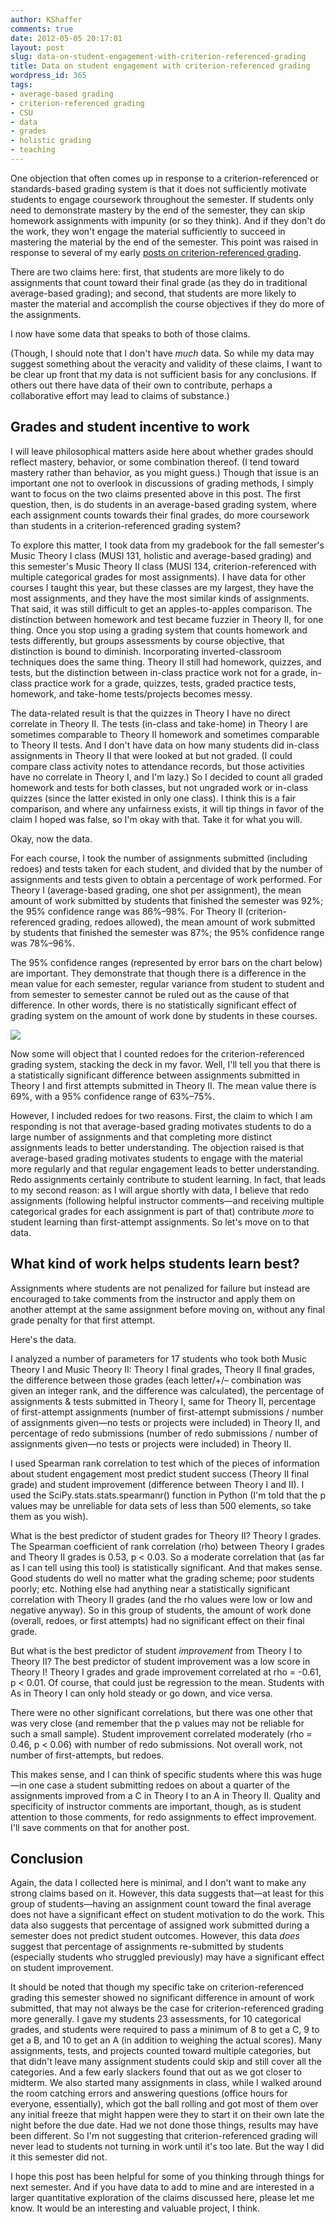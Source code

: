 ```yaml
---
author: KShaffer
comments: true
date: 2012-05-05 20:17:01
layout: post
slug: data-on-student-engagement-with-criterion-referenced-grading
title: Data on student engagement with criterion-referenced grading
wordpress_id: 365
tags:
- average-based grading
- criterion-referenced grading
- CSU
- data
- grades
- holistic grading
- teaching
---
```


One objection that often comes up in response to a criterion-referenced or standards-based grading system is that it does not sufficiently motivate students to engage coursework throughout the semester. If students only need to demonstrate mastery by the end of the semester, they can skip homework assignments with impunity (or so they think). And if they don't do the work, they won't engage the material sufficiently to succeed in mastering the material by the end of the semester. This point was raised in response to several of my early [posts on criterion-referenced grading](/tags/criterion-referenced-grading/).

There are two claims here: first, that students are more likely to do assignments that count toward their final grade (as they do in traditional average-based grading); and second, that students are more likely to master the material and accomplish the course objectives if they do more of the assignments.

I now have some data that speaks to both of those claims. 

(Though, I should note that I don't have _much_ data. So while my data may suggest something about the veracity and validity of these claims, I want to be clear up front that my data is not sufficient basis for any conclusions. If others out there have data of their own to contribute, perhaps a collaborative effort may lead to claims of substance.)



## Grades and student incentive to work



I will leave philosophical matters aside here about whether grades should reflect mastery, behavior, or some combination thereof. (I tend toward mastery rather than behavior, as you might guess.) Though that issue is an important one not to overlook in discussions of grading methods, I simply want to focus on the two claims presented above in this post. The first question, then, is do students in an average-based grading system, where each assignment counts towards their final grades, do more coursework than students in a criterion-referenced grading system?

To explore this matter, I took data from my gradebook for the fall semester's Music Theory I class (MUSI 131, holistic and average-based grading) and this semester's Music Theory II class (MUSI 134, criterion-referenced with multiple categorical grades for most assignments). I have data for other courses I taught this year, but these classes are my largest, they have the most assignments, and they have the most similar kinds of assignments. That said, it was still difficult to get an apples-to-apples comparison. The distinction between homework and test became fuzzier in Theory II, for one thing. Once you stop using a grading system that counts homework and tests differently, but groups assessments by course objective, that distinction is bound to diminish. Incorporating inverted-classroom techniques does the same thing. Theory II still had homework, quizzes, and tests, but the distinction between in-class practice work not for a grade, in-class practice work for a grade, quizzes, tests, graded practice tests, homework, and take-home tests/projects becomes messy.

The data-related result is that the quizzes in Theory I have no direct correlate in Theory II. The tests (in-class and take-home) in Theory I are sometimes comparable to Theory II homework and sometimes comparable to Theory II tests. And I don't have data on how many students did in-class assignments in Theory II that were looked at but not graded. (I could compare class activity notes to attendance records, but those activities have no correlate in Theory I, and I'm lazy.) So I decided to count all graded homework and tests for both classes, but not ungraded work or in-class quizzes (since the latter existed in only one class). I think this is a fair comparison, and where any unfairness exists, it will tip things in favor of the claim I hoped was false, so I'm okay with that. Take it for what you will.

Okay, now the data.

For each course, I took the number of assignments submitted (including redoes) and tests taken for each student, and divided that by the number of assignments and tests given to obtain a percentage of work performed. For Theory I (average-based grading, one shot per assignment), the mean amount of work submitted by students that finished the semester was 92%; the 95% confidence range was 86%–98%. For Theory II (criterion-referenced grading, redoes allowed), the mean amount of work submitted by students that finished the semester was 87%; the 95% confidence range was 78%–96%. 

The 95% confidence ranges (represented by error bars on the chart below) are important. They demonstrate that though there is a difference in the mean value for each semester, regular variance from student to student and from semester to semester cannot be ruled out as the cause of that difference. In other words, there is no statistically significant effect of grading system on the amount of work done by students in these courses.

[![](/uploads/2012/05/Assessments-completed.png)](/uploads/2012/05/Assessments-completed.png)

Now some will object that I counted redoes for the criterion-referenced grading system, stacking the deck in my favor. Well, I'll tell you that there is a statistically significant difference between assignments submitted in Theory I and first attempts submitted in Theory II. The mean value there is 69%, with a 95% confidence range of 63%–75%.

However, I included redoes for two reasons. First, the claim to which I am responding is not that average-based grading motivates students to do a large number of assignments and that completing more distinct assignments leads to better understanding. The objection raised is that average-based grading motivates students to engage with the material more regularly and that regular engagement leads to better understanding. Redo assignments certainly contribute to student learning. In fact, that leads to my second reason: as I will argue shortly with data, I believe that redo assignments (following helpful instructor comments—and receiving multiple categorical grades for each assignment is part of that) contribute _more_ to student learning than first-attempt assignments. So let's move on to that data.



## What kind of work helps students learn best?



Assignments where students are not penalized for failure but instead are encouraged to take comments from the instructor and apply them on another attempt at the same assignment before moving on, without any final grade penalty for that first attempt.

Here's the data.

I analyzed a number of parameters for 17 students who took both Music Theory I and Music Theory II: Theory I final grades, Theory II final grades, the difference between those grades (each letter/+/– combination was given an integer rank, and the difference was calculated), the percentage of assignments & tests submitted in Theory I, same for Theory II, percentage of first-attempt assignments (number of first-attempt submissions / number of assignments given—no tests or projects were included) in Theory II, and percentage of redo submissions (number of redo submissions / number of assignments given—no tests or projects were included) in Theory II.

I used Spearman rank correlation to test which of the pieces of information about student engagement most predict student success (Theory II final grade) and student improvement (difference between Theory I and II). I used the SciPy.stats.stats.spearmanr() function in Python (I'm told that the p values may be unreliable for data sets of less than 500 elements, so take them as you wish).

What is the best predictor of student grades for Theory II? Theory I grades. The Spearman coefficient of rank correlation (rho) between Theory I grades and Theory II grades is 0.53, p < 0.03. So a moderate correlation that (as far as I can tell using this tool) is statistically significant. And that makes sense. Good students do well no matter what the grading scheme; poor students poorly; etc. Nothing else had anything near a statistically significant correlation with Theory II grades (and the rho values were low or low and negative anyway). So in this group of students, the amount of work done (overall, redoes, or first attempts) had no significant effect on their final grade.

But what is the best predictor of student _improvement_ from Theory I to Theory II? The best predictor of student improvement was a low score in Theory I! Theory I grades and grade improvement correlated at rho = -0.61, p < 0.01. Of course, that could just be regression to the mean. Students with As in Theory I can only hold steady or go down, and vice versa.

There were no other significant correlations, but there was one other that was very close (and remember that the p values may not be reliable for such a small sample). Student improvement correlated moderately (rho = 0.46, p < 0.06) with number of redo submissions. Not overall work, not number of first-attempts, but redoes. 

This makes sense, and I can think of specific students where this was huge—in one case a student submitting redoes on about a quarter of the assignments improved from a C in Theory I to an A in Theory II. Quality and specificity of instructor comments are important, though, as is student attention to those comments, for redo assignments to effect improvement. I'll save comments on that for another post.



## Conclusion



Again, the data I collected here is minimal, and I don't want to make any strong claims based on it. However, this data suggests that—at least for this group of students—having an assignment count toward the final average does not have a significant effect on student motivation to do the work. This data also suggests that percentage of assigned work submitted during a semester does not predict student outcomes. However, this data _does_ suggest that percentage of assignments re-submitted by students (especially students who struggled previously) may have a significant effect on student improvement.

It should be noted that though my specific take on criterion-referenced grading this semester showed no significant difference in amount of work submitted, that may not always be the case for criterion-referenced grading more generally. I gave my students 23 assessments, for 10 categorical grades, and students were required to pass a minimum of 8 to get a C, 9 to get a B, and 10 to get an A (in addition to weighing the actual scores). Many assignments, tests, and projects counted toward multiple categories, but that didn't leave many assignment students could skip and still cover all the categories. And a few early slackers found that out as we got closer to midterm. We also started many assignments in class, while I walked around the room catching errors and answering questions (office hours for everyone, essentially), which got the ball rolling and got most of them over any initial freeze that might happen were they to start it on their own late the night before the due date. Had we not done those things, results may have been different. So I'm not suggesting that criterion-referenced grading will never lead to students not turning in work until it's too late. But the way I did it this semester did not.

I hope this post has been helpful for some of you thinking through things for next semester. And if you have data to add to mine and are interested in a larger quantitative exploration of the claims discussed here, please let me know. It would be an interesting and valuable project, I think.
